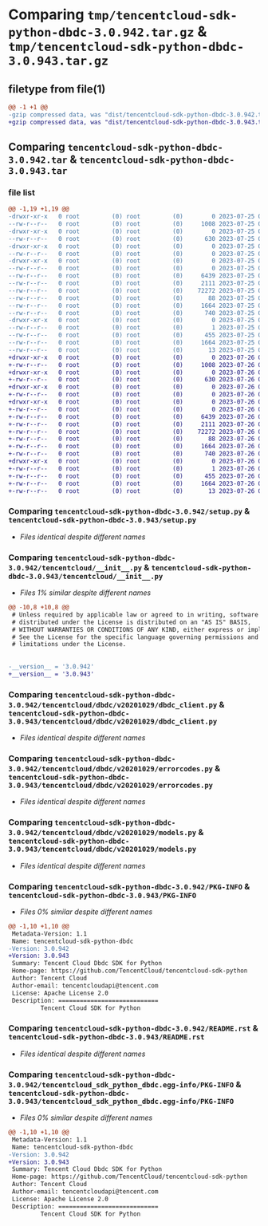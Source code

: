 # Comparing `tmp/tencentcloud-sdk-python-dbdc-3.0.942.tar.gz` & `tmp/tencentcloud-sdk-python-dbdc-3.0.943.tar.gz`

## filetype from file(1)

```diff
@@ -1 +1 @@
-gzip compressed data, was "dist/tencentcloud-sdk-python-dbdc-3.0.942.tar", last modified: Tue Jul 25 04:16:25 2023, max compression
+gzip compressed data, was "dist/tencentcloud-sdk-python-dbdc-3.0.943.tar", last modified: Wed Jul 26 00:35:50 2023, max compression
```

## Comparing `tencentcloud-sdk-python-dbdc-3.0.942.tar` & `tencentcloud-sdk-python-dbdc-3.0.943.tar`

### file list

```diff
@@ -1,19 +1,19 @@
-drwxr-xr-x   0 root         (0) root         (0)        0 2023-07-25 04:16:25.000000 tencentcloud-sdk-python-dbdc-3.0.942/
--rw-r--r--   0 root         (0) root         (0)     1008 2023-07-25 04:16:25.000000 tencentcloud-sdk-python-dbdc-3.0.942/setup.py
-drwxr-xr-x   0 root         (0) root         (0)        0 2023-07-25 04:16:25.000000 tencentcloud-sdk-python-dbdc-3.0.942/tencentcloud/
--rw-r--r--   0 root         (0) root         (0)      630 2023-07-25 04:16:25.000000 tencentcloud-sdk-python-dbdc-3.0.942/tencentcloud/__init__.py
-drwxr-xr-x   0 root         (0) root         (0)        0 2023-07-25 04:16:25.000000 tencentcloud-sdk-python-dbdc-3.0.942/tencentcloud/dbdc/
--rw-r--r--   0 root         (0) root         (0)        0 2023-07-25 04:16:25.000000 tencentcloud-sdk-python-dbdc-3.0.942/tencentcloud/dbdc/__init__.py
-drwxr-xr-x   0 root         (0) root         (0)        0 2023-07-25 04:16:25.000000 tencentcloud-sdk-python-dbdc-3.0.942/tencentcloud/dbdc/v20201029/
--rw-r--r--   0 root         (0) root         (0)        0 2023-07-25 04:16:25.000000 tencentcloud-sdk-python-dbdc-3.0.942/tencentcloud/dbdc/v20201029/__init__.py
--rw-r--r--   0 root         (0) root         (0)     6439 2023-07-25 04:16:25.000000 tencentcloud-sdk-python-dbdc-3.0.942/tencentcloud/dbdc/v20201029/dbdc_client.py
--rw-r--r--   0 root         (0) root         (0)     2111 2023-07-25 04:16:25.000000 tencentcloud-sdk-python-dbdc-3.0.942/tencentcloud/dbdc/v20201029/errorcodes.py
--rw-r--r--   0 root         (0) root         (0)    72272 2023-07-25 04:16:25.000000 tencentcloud-sdk-python-dbdc-3.0.942/tencentcloud/dbdc/v20201029/models.py
--rw-r--r--   0 root         (0) root         (0)       88 2023-07-25 04:16:25.000000 tencentcloud-sdk-python-dbdc-3.0.942/setup.cfg
--rw-r--r--   0 root         (0) root         (0)     1664 2023-07-25 04:16:25.000000 tencentcloud-sdk-python-dbdc-3.0.942/PKG-INFO
--rw-r--r--   0 root         (0) root         (0)      740 2023-07-25 04:16:25.000000 tencentcloud-sdk-python-dbdc-3.0.942/README.rst
-drwxr-xr-x   0 root         (0) root         (0)        0 2023-07-25 04:16:25.000000 tencentcloud-sdk-python-dbdc-3.0.942/tencentcloud_sdk_python_dbdc.egg-info/
--rw-r--r--   0 root         (0) root         (0)        1 2023-07-25 04:16:25.000000 tencentcloud-sdk-python-dbdc-3.0.942/tencentcloud_sdk_python_dbdc.egg-info/dependency_links.txt
--rw-r--r--   0 root         (0) root         (0)      455 2023-07-25 04:16:25.000000 tencentcloud-sdk-python-dbdc-3.0.942/tencentcloud_sdk_python_dbdc.egg-info/SOURCES.txt
--rw-r--r--   0 root         (0) root         (0)     1664 2023-07-25 04:16:25.000000 tencentcloud-sdk-python-dbdc-3.0.942/tencentcloud_sdk_python_dbdc.egg-info/PKG-INFO
--rw-r--r--   0 root         (0) root         (0)       13 2023-07-25 04:16:25.000000 tencentcloud-sdk-python-dbdc-3.0.942/tencentcloud_sdk_python_dbdc.egg-info/top_level.txt
+drwxr-xr-x   0 root         (0) root         (0)        0 2023-07-26 00:35:50.000000 tencentcloud-sdk-python-dbdc-3.0.943/
+-rw-r--r--   0 root         (0) root         (0)     1008 2023-07-26 00:35:50.000000 tencentcloud-sdk-python-dbdc-3.0.943/setup.py
+drwxr-xr-x   0 root         (0) root         (0)        0 2023-07-26 00:35:50.000000 tencentcloud-sdk-python-dbdc-3.0.943/tencentcloud/
+-rw-r--r--   0 root         (0) root         (0)      630 2023-07-26 00:35:50.000000 tencentcloud-sdk-python-dbdc-3.0.943/tencentcloud/__init__.py
+drwxr-xr-x   0 root         (0) root         (0)        0 2023-07-26 00:35:50.000000 tencentcloud-sdk-python-dbdc-3.0.943/tencentcloud/dbdc/
+-rw-r--r--   0 root         (0) root         (0)        0 2023-07-26 00:35:50.000000 tencentcloud-sdk-python-dbdc-3.0.943/tencentcloud/dbdc/__init__.py
+drwxr-xr-x   0 root         (0) root         (0)        0 2023-07-26 00:35:50.000000 tencentcloud-sdk-python-dbdc-3.0.943/tencentcloud/dbdc/v20201029/
+-rw-r--r--   0 root         (0) root         (0)        0 2023-07-26 00:35:50.000000 tencentcloud-sdk-python-dbdc-3.0.943/tencentcloud/dbdc/v20201029/__init__.py
+-rw-r--r--   0 root         (0) root         (0)     6439 2023-07-26 00:35:50.000000 tencentcloud-sdk-python-dbdc-3.0.943/tencentcloud/dbdc/v20201029/dbdc_client.py
+-rw-r--r--   0 root         (0) root         (0)     2111 2023-07-26 00:35:50.000000 tencentcloud-sdk-python-dbdc-3.0.943/tencentcloud/dbdc/v20201029/errorcodes.py
+-rw-r--r--   0 root         (0) root         (0)    72272 2023-07-26 00:35:50.000000 tencentcloud-sdk-python-dbdc-3.0.943/tencentcloud/dbdc/v20201029/models.py
+-rw-r--r--   0 root         (0) root         (0)       88 2023-07-26 00:35:50.000000 tencentcloud-sdk-python-dbdc-3.0.943/setup.cfg
+-rw-r--r--   0 root         (0) root         (0)     1664 2023-07-26 00:35:50.000000 tencentcloud-sdk-python-dbdc-3.0.943/PKG-INFO
+-rw-r--r--   0 root         (0) root         (0)      740 2023-07-26 00:35:50.000000 tencentcloud-sdk-python-dbdc-3.0.943/README.rst
+drwxr-xr-x   0 root         (0) root         (0)        0 2023-07-26 00:35:50.000000 tencentcloud-sdk-python-dbdc-3.0.943/tencentcloud_sdk_python_dbdc.egg-info/
+-rw-r--r--   0 root         (0) root         (0)        1 2023-07-26 00:35:50.000000 tencentcloud-sdk-python-dbdc-3.0.943/tencentcloud_sdk_python_dbdc.egg-info/dependency_links.txt
+-rw-r--r--   0 root         (0) root         (0)      455 2023-07-26 00:35:50.000000 tencentcloud-sdk-python-dbdc-3.0.943/tencentcloud_sdk_python_dbdc.egg-info/SOURCES.txt
+-rw-r--r--   0 root         (0) root         (0)     1664 2023-07-26 00:35:50.000000 tencentcloud-sdk-python-dbdc-3.0.943/tencentcloud_sdk_python_dbdc.egg-info/PKG-INFO
+-rw-r--r--   0 root         (0) root         (0)       13 2023-07-26 00:35:50.000000 tencentcloud-sdk-python-dbdc-3.0.943/tencentcloud_sdk_python_dbdc.egg-info/top_level.txt
```

### Comparing `tencentcloud-sdk-python-dbdc-3.0.942/setup.py` & `tencentcloud-sdk-python-dbdc-3.0.943/setup.py`

 * *Files identical despite different names*

### Comparing `tencentcloud-sdk-python-dbdc-3.0.942/tencentcloud/__init__.py` & `tencentcloud-sdk-python-dbdc-3.0.943/tencentcloud/__init__.py`

 * *Files 1% similar despite different names*

```diff
@@ -10,8 +10,8 @@
 # Unless required by applicable law or agreed to in writing, software
 # distributed under the License is distributed on an "AS IS" BASIS,
 # WITHOUT WARRANTIES OR CONDITIONS OF ANY KIND, either express or implied.
 # See the License for the specific language governing permissions and
 # limitations under the License.
 
 
-__version__ = '3.0.942'
+__version__ = '3.0.943'
```

### Comparing `tencentcloud-sdk-python-dbdc-3.0.942/tencentcloud/dbdc/v20201029/dbdc_client.py` & `tencentcloud-sdk-python-dbdc-3.0.943/tencentcloud/dbdc/v20201029/dbdc_client.py`

 * *Files identical despite different names*

### Comparing `tencentcloud-sdk-python-dbdc-3.0.942/tencentcloud/dbdc/v20201029/errorcodes.py` & `tencentcloud-sdk-python-dbdc-3.0.943/tencentcloud/dbdc/v20201029/errorcodes.py`

 * *Files identical despite different names*

### Comparing `tencentcloud-sdk-python-dbdc-3.0.942/tencentcloud/dbdc/v20201029/models.py` & `tencentcloud-sdk-python-dbdc-3.0.943/tencentcloud/dbdc/v20201029/models.py`

 * *Files identical despite different names*

### Comparing `tencentcloud-sdk-python-dbdc-3.0.942/PKG-INFO` & `tencentcloud-sdk-python-dbdc-3.0.943/PKG-INFO`

 * *Files 0% similar despite different names*

```diff
@@ -1,10 +1,10 @@
 Metadata-Version: 1.1
 Name: tencentcloud-sdk-python-dbdc
-Version: 3.0.942
+Version: 3.0.943
 Summary: Tencent Cloud Dbdc SDK for Python
 Home-page: https://github.com/TencentCloud/tencentcloud-sdk-python
 Author: Tencent Cloud
 Author-email: tencentcloudapi@tencent.com
 License: Apache License 2.0
 Description: ============================
         Tencent Cloud SDK for Python
```

### Comparing `tencentcloud-sdk-python-dbdc-3.0.942/README.rst` & `tencentcloud-sdk-python-dbdc-3.0.943/README.rst`

 * *Files identical despite different names*

### Comparing `tencentcloud-sdk-python-dbdc-3.0.942/tencentcloud_sdk_python_dbdc.egg-info/PKG-INFO` & `tencentcloud-sdk-python-dbdc-3.0.943/tencentcloud_sdk_python_dbdc.egg-info/PKG-INFO`

 * *Files 0% similar despite different names*

```diff
@@ -1,10 +1,10 @@
 Metadata-Version: 1.1
 Name: tencentcloud-sdk-python-dbdc
-Version: 3.0.942
+Version: 3.0.943
 Summary: Tencent Cloud Dbdc SDK for Python
 Home-page: https://github.com/TencentCloud/tencentcloud-sdk-python
 Author: Tencent Cloud
 Author-email: tencentcloudapi@tencent.com
 License: Apache License 2.0
 Description: ============================
         Tencent Cloud SDK for Python
```

